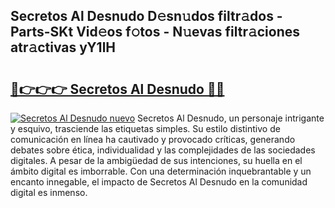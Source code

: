 ## Secretos Al Desnudo D𝚎sn𝚞dos filtr𝚊dos - Parts-SKt Vid𝚎os f𝚘tos - N𝚞evas filtr𝚊ciones atr𝚊ctivas yY1lH

# <h2><a href="http://mb8kcz.tromn.icu/?c=Secretos+Al+Desnudo">🔗👉👉👉 Secretos Al Desnudo 🔗🔗</a></h2>

[![Secretos Al Desnudo nuevo](https://i.imgur.com/pEAQMta.gif)](http://mb8kcz.tromn.icu/?c=Secretos+Al+Desnudo)
Secretos Al Desnudo, un personaje intrigante y esquivo, trasciende las etiquetas simples. Su estilo distintivo de comunicación en línea ha cautivado y provocado críticas, generando debates sobre ética, individualidad y las complejidades de las sociedades digitales. A pesar de la ambigüedad de sus intenciones, su huella en el ámbito digital es imborrable. Con una determinación inquebrantable y un encanto innegable, el impacto de Secretos Al Desnudo en la comunidad digital es inmenso.
